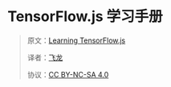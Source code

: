 # TensorFlow.js 学习手册

> 原文：[Learning TensorFlow.js](https://annas-archive.org/md5/41e7b12fb0e6d3cb380ec4d7acfed128)
>
> 译者：[飞龙](https://github.com/wizardforcel)
>
> 协议：[CC BY-NC-SA 4.0](http://creativecommons.org/licenses/by-nc-sa/4.0/)
